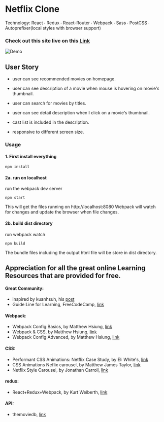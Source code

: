 # Netflix Clone

Technology: React ∙ Redux ∙ React-Router ∙ Webpack ∙ Sass ∙ PostCSS ∙ Autoprefixer(local styles with browser support)

### Check out this site live on this [Link](http://netflix-react.surge.sh/) 

![Demo](https://github.com/yuchiu/netflix-clone/blob/master/demo.gif) 

## User Story

- user can see recommended movies on homepage.

- user can see description of a movie when mouse is hovering on movie's thumbnail.

- user can search for movies by titles.

- user can see detail description when I click on a movie's thumbnail.

- cast list is included in the description.

- responsive to different screen size.

### Usage 
#### 1. First install everything

```
npm install

```


#### 2a. run on localhost
run the webpack dev server

```
npm start

```
This will get the files running on http://localhost:8080
Webpack will watch for changes and update the browser when file changes.

#### 2b. build dist directory
run webpack watch

```
npm build

```
The bundle files including the output html file will be store in dist directory.



## Appreciation for all the great online Learning Resources that are provided for free.

#### Great Community: 
- inspired by kuanhsuh, his [post](https://forum.freecodecamp.org/t/check-it-out-my-netflix-clone-with-react/113587)
- Guide Line for Learning, FreeCodeCamp, [link](https://www.freecodecamp.org/)

#### Webpack: 
- Webpack Config Basics, by Matthew Hsiung, [link](https://www.youtube.com/playlist?list=PLnUE-7Cz5mHFU_qrXCxZlk0925nCMYKVS)
- Webpack & CSS, by Matthew Hsiung, [link](https://www.youtube.com/playlist?list=PLnUE-7Cz5mHExcBWO9VV_GN-fniE2l-CR)
- Webpack Config Advanced, by Matthew Hsiung, [link](https://www.youtube.com/playlist?list=PLnUE-7Cz5mHERezkTJfh0iU0LESkHmSxA)

#### CSS: 
- Performant CSS Animations: Netflix Case Study, by Eli White's, [link](http://eng.wealthfront.com/2015/06/30/implementing-netflix-redesign/)
- CSS Animations Neflix carousel, by Matthew James Taylor, [link](https://codepen.io/mattjamestaylor/pen/dodYPr)
- Netflix Style Carousel, by Jonathan Carroll, [link](https://codepen.io/jonathanlcarroll/pen/aNgRBb?q=Netflix&limit=all&depth=everything&show_forks=false)

#### redux:
- React+Redux+Webpack, by Kurt Weiberth, [link](https://www.youtube.com/playlist?list=PLQDnxXqV213JJFtDaG0aE9vqvp6Wm7nBg)

#### API:
- themoviedb, [link](https://www.themoviedb.org/documentation/api)
